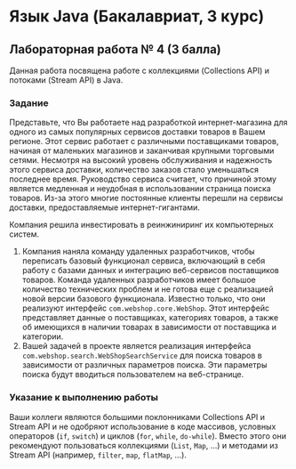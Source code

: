 # Язык Java (Бакалавриат, 3 курс)

## Лабораторная работа № 4 (3 балла)

Данная работа посвящена работе с коллекциями (Collections API) и потоками (Stream API) в Java.

### Задание

Представьте, что Вы работаете над разработкой интернет-магазина для одного из самых популярных сервисов доставки товаров в Вашем
регионе. Этот сервис работает с различными поставщиками товаров, начиная от маленьких магазинов и заканчивая крупными
торговыми сетями. Несмотря на высокий уровень обслуживания и надежность этого сервиса доставки, количество заказов стало
уменьшаться последнее время. Руководство сервиса считает, что причиной этому является медленная и неудобная в использовании
страница поиска товаров. Из-за этого многие постоянные клиенты перешли на сервисы доставки, предоставляемые интернет-гигантами.

Компания решила инвестировать в реинжиниринг их компьютерных систем. 

1. Компания наняла команду удаленных разработчиков, чтобы переписать базовый функционал сервиса, включающий в себя работу
с базами данных и интеграцию веб-сервисов поставщиков товаров. Команда удаленных разработчиков имеет большое количество
технических проблем и не готова еще с реализацией новой версии базового функционала. Известно только, что они реализуют
интерфейс ```com.webshop.core.WebShop```. Этот интерфейс представляет данные о поставщиках, категориях
товаров, а также об имеющихся в наличии товарах в зависимости от поставщика и категории.
2. Вашей задачей в проекте является реализация интерфейса ```com.webshop.search.WebShopSearchService``` для поиска товаров в 
зависимости от различных параметров поиска. Эти параметры поиска будут вводиться пользователем на веб-странице.

### Указание к выполнению работы

Ваши коллеги являются большими поклонниками Collections API и Stream API и не одобряют использование в коде массивов,
условных операторов (```if```, ```switch```) и циклов (```for```, ```while```, ```do-while```). Вместо этого они рекомендуют
пользоваться коллекциями (```List```, ```Map```, ...) и методами из Stream API (например, ```filter```, ```map```, ```flatMap```, ...).